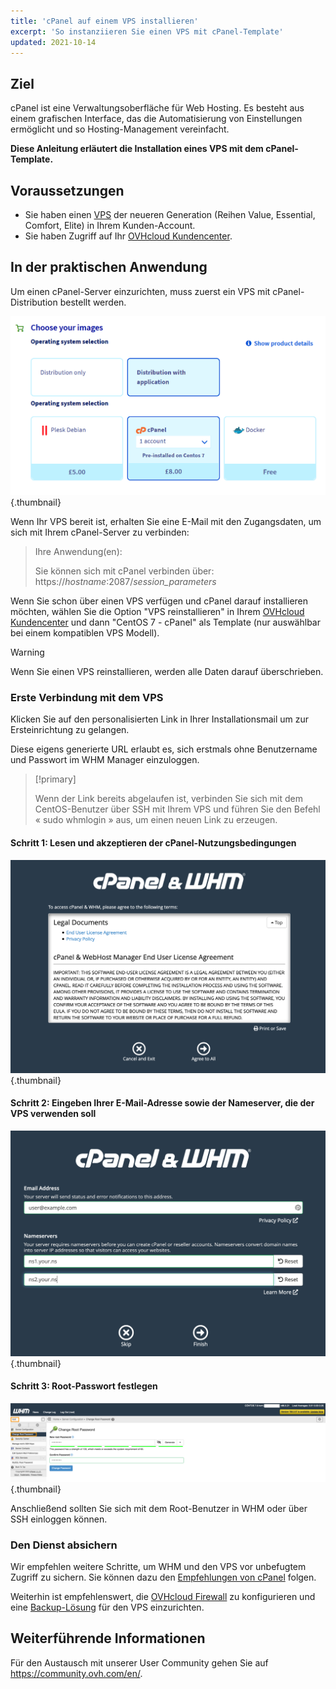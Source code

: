 ```yaml
---
title: 'cPanel auf einem VPS installieren'
excerpt: 'So instanziieren Sie einen VPS mit cPanel-Template'
updated: 2021-10-14
---
```


## Ziel

cPanel ist eine Verwaltungsoberfläche für Web Hosting. Es besteht aus einem grafischen Interface, das die Automatisierung von Einstellungen ermöglicht und so Hosting-Management vereinfacht.

**Diese Anleitung erläutert die Installation eines VPS mit dem cPanel-Template.**

## Voraussetzungen

- Sie haben einen [VPS](https://www.ovhcloud.com/de/vps/) der neueren Generation (Reihen Value, Essential, Comfort, Elite) in Ihrem Kunden-Account.
- Sie haben Zugriff auf Ihr [OVHcloud Kundencenter](https://www.ovh.com/auth/?action=gotomanager&from=https://www.ovh.de/&ovhSubsidiary=de).

## In der praktischen Anwendung

Um einen cPanel-Server einzurichten, muss zuerst ein VPS mit cPanel-Distribution bestellt werden.

![horizon](images/cpanel_order.png){.thumbnail}

Wenn Ihr VPS bereit ist, erhalten Sie eine E-Mail mit den Zugangsdaten, um sich mit Ihrem cPanel-Server zu verbinden:

>Ihre Anwendung(en):
>
>Sie können sich mit cPanel verbinden über: https://*hostname*:2087/*session_parameters*

Wenn Sie schon über einen VPS verfügen und cPanel darauf installieren möchten, wählen Sie die Option "VPS reinstallieren" in Ihrem [OVHcloud Kundencenter](https://www.ovh.com/auth/?action=gotomanager&from=https://www.ovh.de/&ovhSubsidiary=de) und dann "CentOS 7 - cPanel" als Template (nur auswählbar bei einem kompatiblen VPS Modell).

> [!warning]
>
> Wenn Sie einen VPS reinstallieren, werden alle Daten darauf überschrieben.
>

### Erste Verbindung mit dem VPS

Klicken Sie auf den personalisierten Link in Ihrer Installationsmail um zur Ersteinrichtung zu gelangen.

Diese eigens generierte URL erlaubt es, sich erstmals ohne Benutzername und Passwort im WHM Manager einzuloggen.

> [!primary]
>
> Wenn der Link bereits abgelaufen ist, verbinden Sie sich mit dem CentOS-Benutzer über SSH mit Ihrem VPS und führen Sie den Befehl « sudo whmlogin » aus, um einen neuen Link zu erzeugen.
>

#### Schritt 1: Lesen und akzeptieren der cPanel-Nutzungsbedingungen

![horizon](images/license_validation.png){.thumbnail}

#### Schritt 2: Eingeben Ihrer E-Mail-Adresse sowie der Nameserver, die der VPS verwenden soll

![horizon](images/setup_config_cpanel.png){.thumbnail}

#### Schritt 3: Root-Passwort festlegen

![horizon](images/change_root.png){.thumbnail}

Anschließend sollten Sie sich mit dem Root-Benutzer in WHM oder über SSH einloggen können.

### Den Dienst absichern

Wir empfehlen weitere Schritte, um WHM und den VPS vor unbefugtem Zugriff zu sichern. Sie können dazu den [Empfehlungen von cPanel](https://docs.cpanel.net/knowledge-base/security/tips-to-make-your-server-more-secure/) folgen.

Weiterhin ist empfehlenswert, die [OVHcloud Firewall](/pages/bare_metal_cloud/dedicated_servers/firewall_network) zu konfigurieren und eine [Backup-Lösung](/pages/bare_metal_cloud/virtual_private_servers/secure_your_vps) für den VPS einzurichten.

## Weiterführende Informationen

Für den Austausch mit unserer User Community gehen Sie auf <https://community.ovh.com/en/>.
